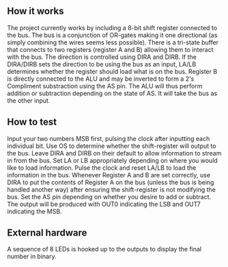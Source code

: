 <!---

This file is used to generate your project datasheet. Please fill in the information below and delete any unused
sections.

You can also include images in this folder and reference them in the markdown. Each image must be less than
512 kb in size, and the combined size of all images must be less than 1 MB.
-->

## How it works

The project currently works by including a 8-bit shift register connected to the bus. The bus is a conjunction of OR-gates making it one directional (as simply combining the wires seems less possible). There is a tri-state buffer that connects to two registers (register A and B) allowing them to interact with the bus. The direction is controlled using DIRA and DIRB. If the DIRA/DIRB sets the direction to be using the bus as an input, LA/LB determines whether the register should load what is on the bus. Register B is directly connected to the ALU and may be inverted to form a 2's Compliment substraction using the AS pin. The ALU will thus perform addition or subtraction depending on the state of AS. It will take the bus as the other input.

## How to test

Input your two numbers MSB first, pulsing the clock after inputting each individual bit. Use OS to determine whether the shift-register will output to the bus. Leave DIRA and DIRB on their default to allow information to stream in from the bus. Set LA or LB appropriately depending on where you would like to load information. Pulse the clock and reset LA/LB to load the information in the bus. Whenever Register A and B are set correctly, use DIRA to put the contents of Register A on the bus (unless the bus is being handled another way) after ensuring the shift-register is not modifying the bus. Set the AS pin depending on whether you desire to add or subtract. The output will be produced with OUT0 indicating the LSB and OUT7 indicating the MSB.

## External hardware

A sequence of 8 LEDs is hooked up to the outputs to display the final number in binary.
